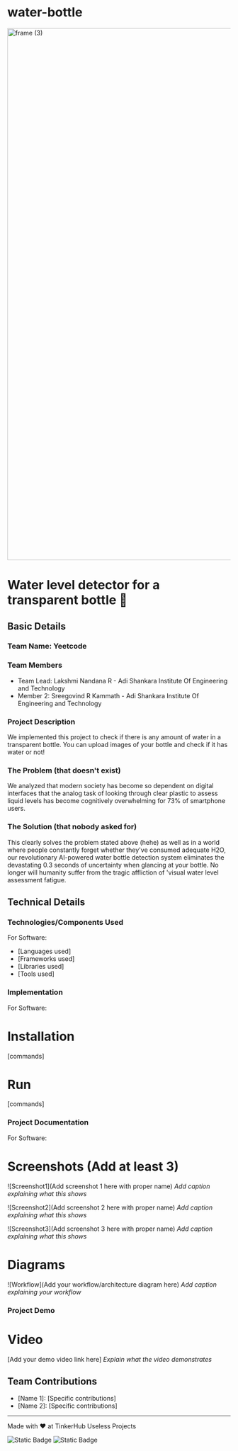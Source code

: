# water-bottle
<img width="3188" height="1202" alt="frame (3)" src="https://github.com/user-attachments/assets/517ad8e9-ad22-457d-9538-a9e62d137cd7" />


# Water level detector for a transparent bottle 🎯


## Basic Details
### Team Name: Yeetcode


### Team Members
- Team Lead: Lakshmi Nandana R - Adi Shankara Institute Of Engineering and Technology
- Member 2: Sreegovind R Kammath - Adi Shankara Institute Of Engineering and Technology

### Project Description
We implemented this project to check if there is any amount of water in a transparent bottle. You can upload images of your bottle and check if it has water or not!

### The Problem (that doesn't exist)
We analyzed that modern society has become so dependent on digital interfaces that the analog task of looking through clear plastic to assess liquid levels has become cognitively overwhelming for 73% of smartphone users.

### The Solution (that nobody asked for)
This clearly solves the problem stated above (hehe) as well as in a world where people constantly forget whether they've consumed adequate H2O, our revolutionary AI-powered water bottle detection system eliminates the devastating 0.3 seconds of uncertainty when glancing at your bottle. No longer will humanity suffer from the tragic affliction of 'visual water level assessment fatigue.

## Technical Details
### Technologies/Components Used
For Software:
- [Languages used]
- [Frameworks used]
- [Libraries used]
- [Tools used]


### Implementation
For Software:
# Installation
[commands]

# Run
[commands]

### Project Documentation
For Software:

# Screenshots (Add at least 3)
![Screenshot1](Add screenshot 1 here with proper name)
*Add caption explaining what this shows*

![Screenshot2](Add screenshot 2 here with proper name)
*Add caption explaining what this shows*

![Screenshot3](Add screenshot 3 here with proper name)
*Add caption explaining what this shows*

# Diagrams
![Workflow](Add your workflow/architecture diagram here)
*Add caption explaining your workflow*


### Project Demo
# Video
[Add your demo video link here]
*Explain what the video demonstrates*


## Team Contributions
- [Name 1]: [Specific contributions]
- [Name 2]: [Specific contributions]

---
Made with ❤️ at TinkerHub Useless Projects 

![Static Badge](https://img.shields.io/badge/TinkerHub-24?color=%23000000&link=https%3A%2F%2Fwww.tinkerhub.org%2F)
![Static Badge](https://img.shields.io/badge/UselessProjects--25-25?link=https%3A%2F%2Fwww.tinkerhub.org%2Fevents%2FQ2Q1TQKX6Q%2FUseless%2520Projects)



